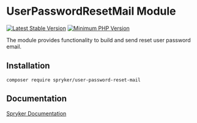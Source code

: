 # UserPasswordResetMail Module
[![Latest Stable Version](https://poser.pugx.org/spryker/user-password-reset-mail/v/stable.svg)](https://packagist.org/packages/spryker/user-password-reset-mail)
[![Minimum PHP Version](https://img.shields.io/badge/php-%3E%3D%208.3-8892BF.svg)](https://php.net/)

The module provides functionality to build and send reset user password email.

## Installation

```
composer require spryker/user-password-reset-mail
```

## Documentation

[Spryker Documentation](https://docs.spryker.com)
